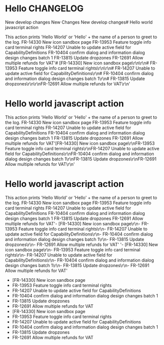 # Hello CHANGELOG

New develop changes
New Changes
New develop changes# Hello world javascript action

This action prints 'Hello World' or 'Hello' + the name of a person to greet to the log.
FR-14330 New icon sandbox page
FR-13953 Feature toggle info card terminal rights
FR-14207 Unable to update active field for CapabilityDefinitions
FR-10404 confirm dialog and information dialog design changes batch 1
FR-13815 Update dropzones
FR-12691 Allow multiple refunds for VAT'# [FR-14330] New icon sandbox page\r\n\r\n# FR-13953 Feature toggle info card terminal rights\r\n\r\n# FR-14207 Unable to update active field for CapabilityDefinitions\r\n# FR-10404 confirm dialog and information dialog design changes batch 1\r\n# FR-13815 Update dropzones\r\n\r\nFR-12691 Allow multiple refunds for VAT\r\n'

# Hello world javascript action

This action prints 'Hello World' or 'Hello' + the name of a person to greet to the log.
FR-14330 New icon sandbox page
FR-13953 Feature toggle info card terminal rights
FR-14207 Unable to update active field for CapabilityDefinitions
FR-10404 confirm dialog and information dialog design changes batch 1
FR-13815 Update dropzones
FR-12691 Allow multiple refunds for VAT'[FR-14330] New icon sandbox page\r\nFR-13953 Feature toggle info card terminal rights\r\nFR-14207 Unable to update active field for CapabilityDefinitions\r\nFR-10404 confirm dialog and information dialog design changes batch 1\r\nFR-13815 Update dropzones\r\nFR-12691 Allow multiple refunds for VAT\r\n'

# Hello world javascript action

This action prints 'Hello World' or 'Hello' + the name of a person to greet to the log.
FR-14330 New icon sandbox page
FR-13953 Feature toggle info card terminal rights
FR-14207 Unable to update active field for CapabilityDefinitions
FR-10404 confirm dialog and information dialog design changes batch 1
FR-13815 Update dropzones
FR-12691 Allow multiple refunds for VAT'- [FR-14330] New icon sandbox page\r\n- FR-13953 Feature toggle info card terminal rights\r\n- FR-14207 Unable to update active field for CapabilityDefinitions\r\n- FR-10404 confirm dialog and information dialog design changes batch 1\r\n- FR-13815 Update dropzones\r\n- FR-12691 Allow multiple refunds for VAT'
'- [FR-14330] New icon sandbox page\r\n- FR-13953 Feature toggle info card terminal rights\r\n- FR-14207 Unable to update active field for CapabilityDefinitions\r\n- FR-10404 confirm dialog and information dialog design changes batch 1\r\n- FR-13815 Update dropzones\r\n- FR-12691 Allow multiple refunds for VAT'
- [FR-14330] New icon sandbox page
- FR-13953 Feature toggle info card terminal rights
- FR-14207 Unable to update active field for CapabilityDefinitions
- FR-10404 confirm dialog and information dialog design changes batch 1
- FR-13815 Update dropzones
- FR-12691 Allow multiple refunds for VAT
- [FR-14330] New icon sandbox page
- FR-13953 Feature toggle info card terminal rights
- FR-14207 Unable to update active field for CapabilityDefinitions
- FR-10404 confirm dialog and information dialog design changes batch 1
- FR-13815 Update dropzones
- FR-12691 Allow multiple refunds for VAT
